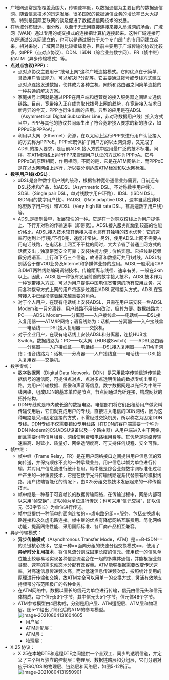 - 广域网通常是指覆盖范围大，传输速率低，以数据通信为主要目的的数据通信网。随着信息技术的迅速发展，很多国家的数据通信业务的增长率已大大提高，特别是国际互联网的谈及促进了数据通信网技术的发展。
- 在地域分布很远、很分散，以至于无法用直接连接来接入局域网的场合，广域网（WAN）通过专用的或交换式的连接把计算机连接起来。这种广域连接可以是通过公众网建立的，也可以是通过服务于某个专门部门的专用网建立起来。相对来说，广域网显得比较错综复杂，目前主要用于广域传输的协议比较多，如PPP（点对点协议）、DDN、ISDN（综合业务数字网）、FR（帧中继）和ATM（异步传输模式）等。
- **点对点协议(PPP)**：
	- 点对点协议主要用于“拨号上网”这种广域连接模式。它的优点在于简单、具备用户验证能力、可以解决IP分配等。它主要通过拨号或专线方式建立点对点连接发送数据，使其成为各种主机、网桥和路由器之间简单连接的一种共通的解决方案。
	- 家庭拨号上网就是通过PPP在用户端和运营商的接入服务器之间建立通信链路。目前，宽带接入正在成为取代拨号上网的趋势，在宽带接入技术日新月异的今天，PPP也衍生出新的应用。典型的应用是在ADSL（Asymmetrical Digital Subscriber Line，非对称数据用户线）接入方式当中，PPP与其他的协议共同派生出了符合宽带接入要求的新的协议，如PPPoE和PPPoA）。
	- 利用以太网（Ethernet）资源，在以太网上运行PPP来进行用户认证接入的方式称为PPPoE。PPPoE既保护了用户方的以太网资源，又完成了ADSL的接入要求，是目前ADSL接入方式中应用最广泛的技术标准。同样，在ATM网络上运行PPP来管理用户认证的方式称为PPPoA。它与PPPoE的原理相同，作用相同。不同的是，它是在ATM网络上，而PPPoE是在以太网网络上运行，所以要分别适应ATM标准和以太网标准。
- **数字用户线(xDSL)**：
	- xDSL是各种数字用户线的统称，根据各种宽带通信业务需要，目前还有DSL技术和产品，如ADSL（Asymmetric DSL，不对称数字用户线）、SDSL（Single pair DSL，单对线数字用户环路）、IDSL（ISDN DSL，ISDN用的数字用户线）、RADSL（Rate adaptive DSL，速率自适应非对称型数字用户线）和VDSL（Very high Bit rate DSL，甚高速数字用户线）等。
	- ADSL是研制最早，发展较快的一种。它是在一对铜双绞线上为用户提供上、下行非对称的传输速率（即带宽）。ADSL接入服务能做到较高的性能价格比，ADSL接入技术较其他接入技术具有其独特的技术优势：它的速率可达到上行1兆/下行8兆，速度非常快。另外，使用ADSL上网不需要占用电话线路，在电话和上网互不干扰的同时，大大节省了普通上网方式的话费支出；独享带宽安全可靠；安装快捷方便；价格实惠。它把线路按频段分成语音、上行和下行三个信道，故语音和数据可共用1对线。ADSL特别适合于像VOD业务及Internet和多媒体业务的应用。ADSL一般采用CAP和DMT两种线路编码调制技术。传输距离与线径、速率有关，一般在3km以上。因此，ADSL是一种很有发展前途的数字接入技术。ADSL技术作为一种宽带接入方式，可以为用户提供中国电信宽带网的所有应用业务。采用各种拨号方式上网的用户将逐步过渡到ADSL宽带接入方式。ADSL在宽带接入中已经扮演着越来越重要的角色。
	- 对于个人用户，在现有电话线上安装ADSL，只需在用户端安装一台ADSL Modem和一只分离器，用户线路不用任何改动，极其方便。数据线路为：PC——ADSL Modem——分离器——入户接线盒——电话线——DSL接入复用器——ATM/IP网络；语音线路为：话机——分离器——入户接线盒——电话线——DSL接入复用器——交换机。
	- 对于企业用户，在现有电话线上安装ADSL和分离器，连接HUB或Switch。数据线路为：PC——以太网（HUB或Switch）——ADSL路由器——分离器——入户接线盒——电话线——DSL接入复用器——ATM/IP网络；语音线路为：话机——分离器——入户接线盒——电话线——DSL接入复用器——交换机。
- 数字专线：
	- 数字数据网（Digital Data Network，DDN）是采用数字传输信道传输数据信号的通信网，可提供点对点、点对多点透明传输的数据专线出租电路，为用户传输数据、图像和声音等信息。数字数据网是以光纤为中继干线网络，组成DDN的基本单位是节点，节点间通过光纤连接，构成网状的拓扑结构。
	- DDN专线就是市内或长途的数据电路，电信部门将它们出租给用户做资料传输使用后，它们就变成用户的专线，直接进入电信的DDN网络，因为这种电路是采用固定连接的方式，不需经过交换机房，所以称之为固定DDN专线。DDN专线不仅需要铺设专用线路（在DDN的客户端需要一个称为DDN Modem的CSU/DSU设备以及一个路由器）从用户端进入主干网络，而且需要付电信月租费、网络使用费和电路租用费等。其优势是网络传输速率高、时延小、质量好、网络透明度高、可支持任何规程、安全可靠。
- 帧中继：
	- 帧中继（Frame Relay，FR）是在用户网络接口之间提供用户信息流的双向传送，并保持顺序不变的一种承载业务。用户信息以帧为单位进行传输，并对用户信息流进行统计复用。帧中继是综合业务数字网标准化过程中产生的一种重要技术，它是在数字光纤传输线路逐渐代替原有的模拟线路，用户终端智能化的情况下，由X25分组交换技术发展起来的一种传输技术。
	- 帧中继是一种基于可变帧长的数据传输网络，在传输过程中，网络内部可以采用“帧交换”，即以帧为单位进行传送；也可采用“信元交换”，即以信元（53字节长）为单位进行传送。
	- 帧中继提供一种简单的面向连接的==虚电路分组==服务，包括交换虚电路连接和永久虚电路连接。帧中继的优点有降低网络互联费用、简化网络功能，提高网络性能、采用国际标准、各厂商产品相互兼容。
- 异步传输模式：
	- **异步传输模式**（Asynchronous Transfer Mode，ATM）是==B-ISDN==的关键核心技术，它是一种==面向分组的快速分组交换模式==，使用了**异步时分复用技术**，将信息流分割成固定长度的信元。使用统一的信息单位能比较容易地实现各种信息流混合在一起的多媒体通信，并能根据业务类型、速率的需求动态地分配有效容量。ATM能够根据需要改变传送速率，对高速信息传递频次高，而对低速信息传递频次低，按照统计复用的原理进行传输和交换，故ATM完全可以用单一的交换方式，灵活有效地支持频带分布范围极广的各种业务。
	- 在ATM网络中，数据以室长的信元为单位进行传输，信元由信元头和信元体构成，每个信元53个字节，其中信元头5个字节，信元体48个字节。
	- ATM参考模型由4层构成，分别是用户层、ATM适配层、ATM层和物理层。图5-11给出了简化后的ATM的参考模型。
	  ![image-20210804131604605](https://img.mhugh.net/typora/image-20210804131604605.png)
		- 用户层：
		- ATM适配层：
		- ATM层：
		- 物理层：
- X.25 协议：
	- X.25在本地DTE和远程DTE之间提供一个全双工、同步的透明信道，并定义了三个相互独立的控制层：物理层、数据链路层和分组层，它们分别对应于ISO/OSI的物理层、链路层和网络层，如图5-12所示。
	  ![image-20210804131950901](https://img.mhugh.net/typora/image-20210804131950901.png)